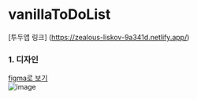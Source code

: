 # vanillaToDoList

[투두앱 링크] (https://zealous-liskov-9a341d.netlify.app/)

### 1. 디자인
[figma로 보기](https://www.figma.com/file/UWosTHRLB7efj3iRSHn0k5/TODO?node-id=0%3A1)
<br>
![image](https://user-images.githubusercontent.com/44112843/117540394-2f25b180-b04a-11eb-9577-f19c6e07ad5b.png)



